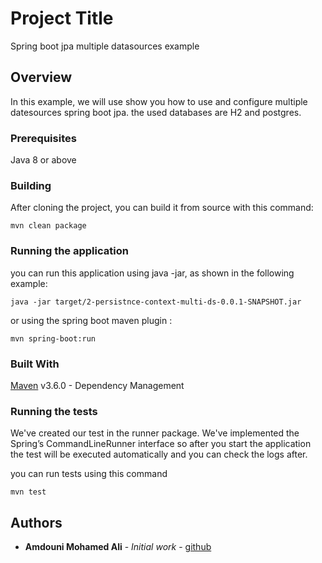 # Project Title

Spring boot jpa multiple datasources example

## Overview

In this example, we will use show you how to use and configure multiple datesources spring boot jpa. the used databases are H2 and postgres.

### Prerequisites

Java 8 or above

### Building

After cloning the project, you can build it from source with this command:

```
mvn clean package
```

### Running the application

you can run this application using java -jar, as shown in the following example:

```
java -jar target/2-persistnce-context-multi-ds-0.0.1-SNAPSHOT.jar
```

or using the spring boot maven plugin :

```
mvn spring-boot:run
```

### Built With

[Maven](https://maven.apache.org/) v3.6.0 - Dependency Management


### Running the tests

We've created our test in the runner package. We've implemented the Spring’s CommandLineRunner interface
 so after you start the application the test will be executed automatically and you can check the logs after.

you can run tests using this command
```
mvn test
```

## Authors

* **Amdouni Mohamed Ali** - *Initial work* - [github](https://github.com/amdouni-mohamed-ali)
